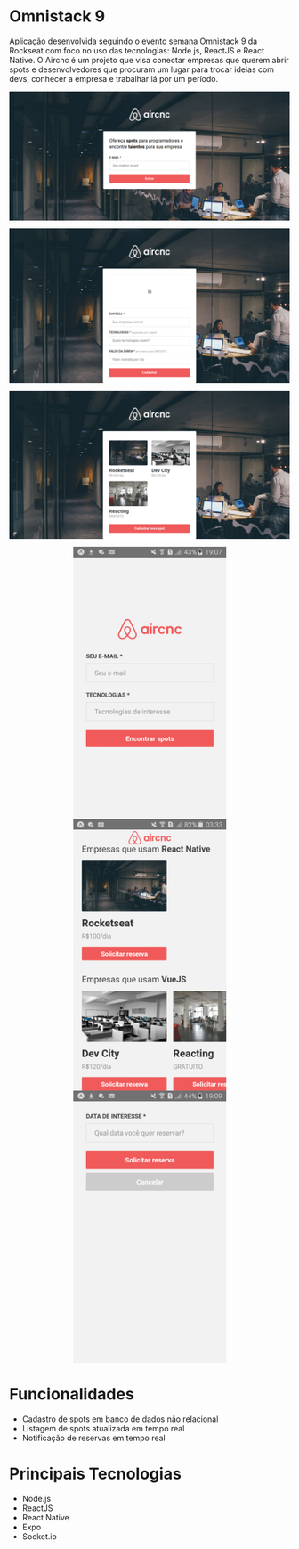 # Omnistack 9
 Aplicação desenvolvida seguindo o evento semana Omnistack 9 da Rockseat com foco no uso das tecnologias: Node.js, ReactJS e React Native.
 O Aircnc é um projeto que visa conectar empresas que querem abrir spots e desenvolvedores que procuram um lugar para trocar ideias com devs, conhecer a empresa e trabalhar lá por um período.

<p align="center">
  <p><img align="center" src=".github/WebHome.png" alt="Home Web" width="800" border="0"></p>
  <p><img align="center" src=".github/WebCadastro.png" alt="Cadastro Web" width="800" border="0"></p>
  <p><img align="center" src=".github/WebSpots.png" alt="Spots Web" width="800" border="0"></p>
</p>

<p align="center">
  <img align="center" src=".github/MobileHome.png" alt="Home Mobile" width="275" border="0">
  <img align="center" src=".github/MobileSpots.png" alt="Spots Mobile" width="275" border="0">
  <img align="center" src=".github/MobileReserva.png" alt="Reserva Mobile" width="275" border="0">
</p>

# Funcionalidades
 - Cadastro de spots em banco de dados não relacional
 - Listagem de spots atualizada em tempo real
 - Notificação de reservas em tempo real

# Principais Tecnologias
 - Node.js
 - ReactJS
 - React Native
 - Expo
 - Socket.io
